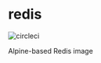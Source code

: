 # redis

![circleci][circleci]

Alpine-based Redis image

[circleci]: https://img.shields.io/circleci/project/github/vektorcloud/redis.svg "redis"

